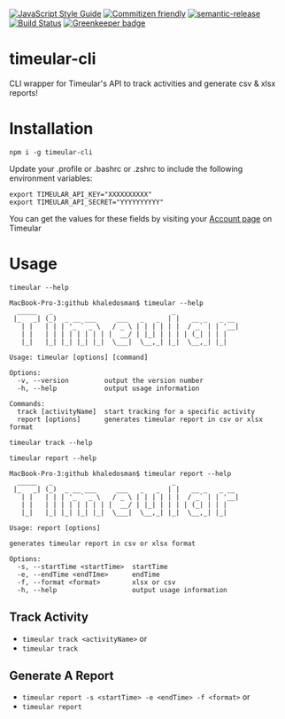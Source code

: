[![JavaScript Style Guide](https://img.shields.io/badge/code_style-standard-brightgreen.svg)](https://standardjs.com)
[![Commitizen friendly](https://img.shields.io/badge/commitizen-friendly-brightgreen.svg)](http://commitizen.github.io/cz-cli/)
[![semantic-release](https://img.shields.io/badge/%20%20%F0%9F%93%A6%F0%9F%9A%80-semantic--release-e10079.svg)](https://github.com/semantic-release/semantic-release)
[![Build Status](https://travis-ci.org/khaledosman/timeular-cli.svg?branch=master)](https://travis-ci.org/khaledosman/timeular-cli) [![Greenkeeper badge](https://badges.greenkeeper.io/khaledosman/timeular-cli.svg)](https://greenkeeper.io/)
# timeular-cli
CLI wrapper for Timeular's API to track activities and generate csv & xlsx reports!

# Installation

`npm i -g timeular-cli`


Update your .profile or .bashrc or .zshrc to include the following environment variables:

```
export TIMEULAR_API_KEY="XXXXXXXXXX"
export TIMEULAR_API_SECRET="YYYYYYYYYY"
```

You can get the values for these fields by visiting your [Account page](https://profile.timeular.com/#/app/account) on Timeular

# Usage
`timeular --help`
```
MacBook-Pro-3:github khaledosman$ timeular --help
  _____   _                              _
 |_   _| (_)  _ __ ___     ___   _   _  | |   __ _   _ __
   | |   | | | '_ ` _ \   / _ \ | | | | | |  / _` | | '__|
   | |   | | | | | | | | |  __/ | |_| | | | | (_| | | |
   |_|   |_| |_| |_| |_|  \___|  \__,_| |_|  \__,_| |_|

Usage: timeular [options] [command]

Options:
  -v, --version         output the version number
  -h, --help            output usage information

Commands:
  track [activityName]  start tracking for a specific activity
  report [options]      generates timeular report in csv or xlsx format
```

`timeular track --help`

`timeular report --help`
```
MacBook-Pro-3:github khaledosman$ timeular report --help
  _____   _                              _
 |_   _| (_)  _ __ ___     ___   _   _  | |   __ _   _ __
   | |   | | | '_ ` _ \   / _ \ | | | | | |  / _` | | '__|
   | |   | | | | | | | | |  __/ | |_| | | | | (_| | | |
   |_|   |_| |_| |_| |_|  \___|  \__,_| |_|  \__,_| |_|

Usage: report [options]

generates timeular report in csv or xlsx format

Options:
  -s, --startTime <startTime>  startTime
  -e, --endTime <endTIme>      endTime
  -f, --format <format>        xlsx or csv
  -h, --help                   output usage information
```

## Track Activity
- `timeular track <activityName>`  or
- `timeular track`

## Generate A Report
- `timeular report -s <startTime> -e <endTime> -f <format>` or
- `timeular report`

